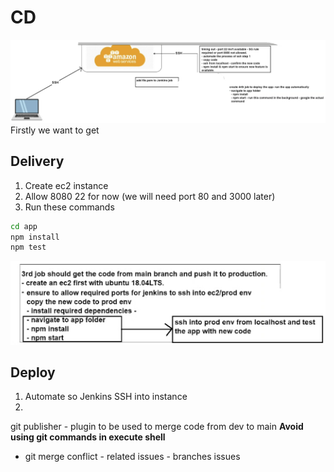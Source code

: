 # CD
![alt text](images/plan3CD.png)
Firstly we want to get 
## Delivery
1. Create ec2 instance
2. Allow 8080 22 for now (we will need port 80 and 3000 later)
3. Run these commands
```bash
cd app
npm install
npm test
```
![alt text](images/plan2CD.png)
## Deploy
1. Automate so Jenkins SSH into instance
2. 
git publisher - plugin to be used to merge code from dev to main
**Avoid using git commands in execute shell**
- git merge conflict - related issues - branches issues